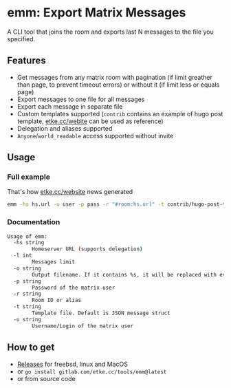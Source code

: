 # emm: Export Matrix Messages

A CLI tool that joins the room and exports last N messages to the file you specified.

## Features

* Get messages from any matrix room with pagination (if limit greather than page, to prevent timeout errors) or without it (if limit less or equals page)
* Export messages to one file for all messages
* Export each message in separate file
* Custom templates supported (`contrib` contains an example of hugo post template, [etke.cc/webite](https://gitlab.com/etke.cc/website) can be used as reference)
* Delegation and aliases supported
* `Anyone`/`world_readable` access supported without invite

## Usage

### Full example

That's how [etke.cc/website](https://gitlab.com/etke.cc/website) news generated

```bash
emm -hs hs.url -u user -p pass -r "#room:hs.url" -t contrib/hugo-post-template.md -o /tmp/%s.md
```

### Documentation

```bash
Usage of emm:
  -hs string
    	Homeserver URL (supports delegation)
  -l int
    	Messages limit
  -o string
    	Output filename. If it contains %s, it will be replaced with event ID (one message per file)
  -p string
    	Password of the matrix user
  -r string
    	Room ID or alias
  -t string
    	Template file. Default is JSON message struct
  -u string
    	Username/Login of the matrix user
```

## How to get

* [Releases](https://gitlab.com/etke.cc/tools/emm/-/releases) for freebsd, linux and MacOS
* or `go install gitlab.com/etke.cc/tools/emm@latest`
* or from source code

